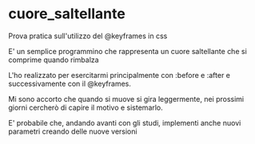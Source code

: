 # cuore_saltellante
Prova pratica sull'utilizzo del @keyframes in css

E' un semplice programmino che rappresenta un cuore saltellante che si comprime quando rimbalza

L'ho realizzato per esercitarmi principalmente con :before e :after e successivamente con il @keyframes.

Mi sono accorto che quando si muove si gira leggermente, nei prossimi giorni cercherò di capire il motivo e sistemarlo.

E' probabile che, andando avanti con gli studi, implementi anche nuovi parametri creando delle nuove versioni
